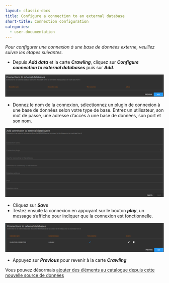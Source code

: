 ```yaml
---
layout: classic-docs
title: Configure a connection to an external database
short-title: Connection configuration
categories:
  - user-documentation
---
```


*Pour configurer une connexion à une base de données externe, veuillez suivre les étapes suivantes.*

- Depuis ***Add data*** et la carte ***Crawling***, cliquez sur ***Configure connection to external databases*** puis sur ***Add***. 

<div align="center">
    <img src="/assets/images/user-documentation/5-crawler/crawler-connections.png" alt="database" width="800"> 
</div>

- Donnez le nom de la connexion, sélectionnez un plugin de connexion à une base de données selon votre type de base. Entrez un utilisateur, son mot de passe, une adresse d’accès à une base de données, son port et son nom. 

<div align="center">
    <img src="/assets/images/user-documentation/5-crawler/crawler-add-connection.png" alt="database" width="800"> 
</div>

- Cliquez sur ***Save***
- Testez ensuite la connexion en appuyant sur le bouton ***play***, un message s’affiche pour indiquer que la connexion est fonctionnelle. 

<div align="center">
    <img src="/assets/images/user-documentation/5-crawler/crawler-connected.png" alt="connected" width="800"> 
</div>

- Appuyez sur ***Previous*** pour revenir à la carte ***Crawling***

Vous pouvez désormais [ajouter des éléments au catalogue depuis cette nouvelle source de données](/user-documentation/5-crawler/database)
